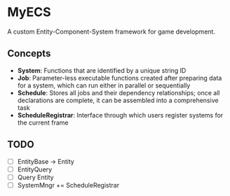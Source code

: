 # MyECS

A custom Entity-Component-System framework for game development.

## Concepts

- **System**: Functions that are identified by a unique string ID
- **Job**: Parameter-less executable functions created after preparing data for a system, which can run either in
  parallel or sequentially
- **Schedule**: Stores all jobs and their dependency relationships; once all declarations are complete, it can be
  assembled into a comprehensive task
- **ScheduleRegistrar**: Interface through which users register systems for the current frame

## TODO

- [ ] EntityBase -> Entity
- [ ] EntityQuery
- [ ] Query Entity
- [ ] SystemMngr += ScheduleRegistrar